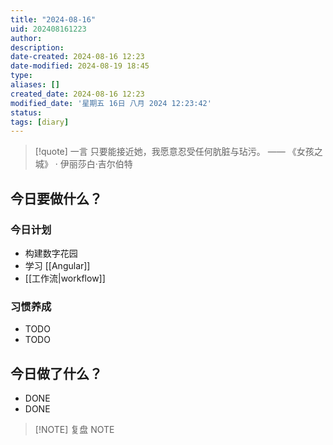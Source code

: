 ```yaml
---
title: "2024-08-16"
uid: 202408161223
author: 
description: 
date-created: 2024-08-16 12:23
date-modified: 2024-08-19 18:45
type: 
aliases: []
created_date: 2024-08-16 12:23
modified_date: '星期五 16日 八月 2024 12:23:42'
status: 
tags: [diary]
---
```


> [!quote] 一言
 只要能接近她，我愿意忍受任何肮脏与玷污。 —— 《女孩之城》 · 伊丽莎白·吉尔伯特

## 今日要做什么？

### 今日计划
- 构建数字花园
- 学习 [[Angular]]
- [[工作流|workflow]]

### 习惯养成
- TODO
- TODO

## 今日做了什么？
- DONE
- DONE

> [!NOTE] 复盘
> NOTE
